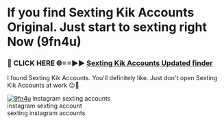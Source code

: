 # If you find Sexting Kik Accounts Original. Just start to sexting right Now (9fn4u)

<h3>🔴 CLICK HERE 🌐==►► <a href="https://tinyurl.com/mtbk5fxa" rel="nofollow">Sexting Kik Accounts Updated finder</a></h3>

I found Sexting Kik Accounts. You'll definitely like. Just don't open Sexting Kik Accounts at work 😉💬

[![9fn4u](https://i.imgur.com/Q8WKrnY.jpeg)](https://tinyurl.com/mtbk5fxa)
instagram sexting accounts<br>
instagram sexting account<br>
sexting instagram accounts